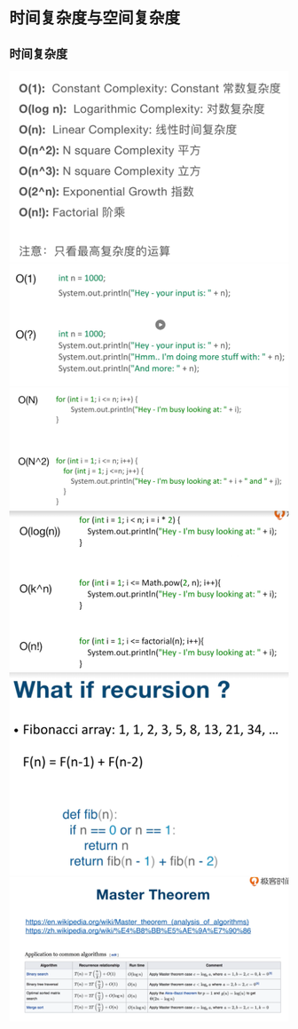 # 时间复杂度与空间复杂度

## 时间复杂度
![](https://raw.githubusercontent.com/hul-cyber/Picture/main/img/20201002195137.png)
![](https://raw.githubusercontent.com/hul-cyber/Picture/main/img/20201002195234.png)
![](https://raw.githubusercontent.com/hul-cyber/Picture/main/img/20201002195317.png)
![](https://raw.githubusercontent.com/hul-cyber/Picture/main/img/20201002195525.png)
![](https://raw.githubusercontent.com/hul-cyber/Picture/main/img/20201002195650.png)
![](https://raw.githubusercontent.com/hul-cyber/Picture/main/img/20201002200007.png)